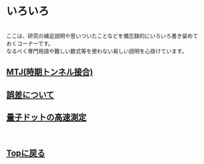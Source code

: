 # いろいろ
<br>
ここは、研究の補足説明や思いついたことなどを備忘録的にいろいろ書き留めておくコーナーです。<br>
なるべく専門用語や難しい数式等を使わない易しい説明を心掛けています。<br>

## [MTJ(時期トンネル接合)](./mtj/mtj.md)
## [誤差について](./gosa/gosa.md)
## [量子ドットの高速測定](./rf_meas/rf_meas.md)
<br>

## [Topに戻る](../iroiro../content../index.md)